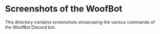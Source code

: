 # Screenshots of the WoofBot

This directory contains screenshots showcasing the various commands of the WoofBot Discord bot.